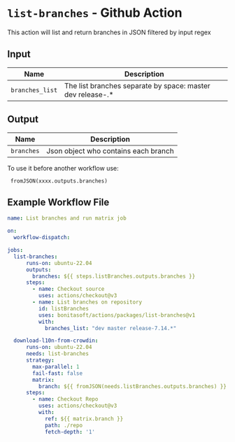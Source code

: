# `list-branches` - **Github Action**

This action will list and return branches in JSON filtered by input regex

## Input

| Name          | Description                                                 |
| ------------- |-------------------------------------------------------------|
| `branches_list` | The list branches separate by space: master dev release-.* |

## Output


| Name          | Description                      |
| ------------- |----------------------------------|
| `branches` | Json object who contains each branch|

To use it before another workflow use:

```
 fromJSON(xxxx.outputs.branches)
```


## Example Workflow File

```yaml
name: List branches and run matrix job

on: 
  workflow-dispatch:    

jobs:
  list-branches:
      runs-on: ubuntu-22.04
      outputs:
        branches: ${{ steps.listBranches.outputs.branches }}
      steps:
        - name: Checkout source
          uses: actions/checkout@v3
        - name: List branches on repository
          id: listBranches
          uses: bonitasoft/actions/packages/list-branches@v1
          with:
            branches_list: "dev master release-7.14.*"

  download-l10n-from-crowdin:
      runs-on: ubuntu-22.04
      needs: list-branches
      strategy:
        max-parallel: 1
        fail-fast: false
        matrix:
          branch: ${{ fromJSON(needs.listBranches.outputs.branches) }}
      steps:
        - name: Checkout Repo
          uses: actions/checkout@v3
          with:
            ref: ${{ matrix.branch }}
            path: ./repo
            fetch-depth: '1'
```

